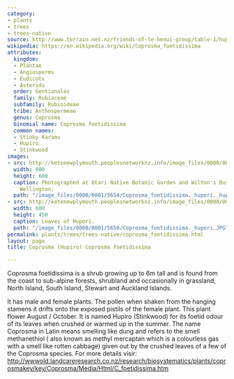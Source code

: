 ```yaml
---
category:
- plants
- trees
- trees-native
source: http://www.terrain.net.nz/friends-of-te-henui-group/table-1/hupiro.html
wikipedia: https://en.wikipedia.org/wiki/Coprosma_foetidissima
attributes:
  kingdom:
  - Plantae
  - Angiosperms
  - Eudicots
  - Asterids
  order: Gentianales
  family: Rubiaceae
  subfamily: Rubioideae
  tribe: Anthospermeae
  genus: Coprosma
  binomial name: Coprosma foetidissima
  common names:
  - Stinky Karamu
  - Hupiro
  - Stinkwood
images:
- src: http://ketenewplymouth.peoplesnetworknz.info/image_files/0000/0001/5654/Coprosma_foetidissima._hupori._hupori-1.JPG
  width: 800
  height: 600
  caption: Photographed at Otari Native Botanic Garden and Wilton's Bush Reserve.
    Wellington.
  path: "/image_files/0000/0001/5654/Coprosma_foetidissima._hupori._hupori-1.JPG"
- src: http://ketenewplymouth.peoplesnetworknz.info/image_files/0000/0001/5659/Coprosma_foetidissima._hupori.JPG
  width: 600
  height: 450
  caption: Leaves of Hupori.
  path: "/image_files/0000/0001/5659/Coprosma_foetidissima._hupori.JPG"
permalink: plants/trees/trees-native/coprosma_foetidissima.html
layout: page
title: Coprosma (Hupiro) Coprosma foetidissima

---
```

Coprosma foetidissima is a shrub growing up to 6m tall and is found from the coast to sub-alpine forests, shrubland and occasionally in grassland, North Island, South Island, Stewart and Auckland Islands.

It has male and female plants. The pollen when shaken from the hanging stamens it drifts onto the exposed pistils of the female plant. This plant flower August / October.
It is named Hupiro (Stinkwood) for its foetid odour of its leaves when crushed or warmed up in the summer. 
The name Coprosma in Latin means smelling like dung and refers to the smell methanethiol ( also known as methyl mercaptan which is a colourless gas with a smell like rotten cabbage)  given out by the crushed leaves of a few of the Coprosma species.
For more details visir: <a href="http://wwwold.landcareresearch.co.nz/research/biosystematics/plants/coprosmakey/key/Coprosma/Media/Html/C_foetidissima.htm" target="_blank">http://wwwold.landcareresearch.co.nz/research/biosystematics/plants/coprosmakey/key/Coprosma/Media/Html/C_foetidissima.htm</a>
